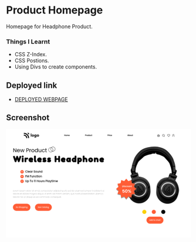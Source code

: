 # Product Homepage
Homepage for Headphone Product.

### Things I Learnt
- CSS Z-Index.
- CSS Postions.
- Using Divs to create components.

## Deployed link
- [DEPLOYED WEBPAGE](https://product-homepage-p7.netlify.app/)


## Screenshot
![deployerlink](./product%20homepage%20ss.png)


